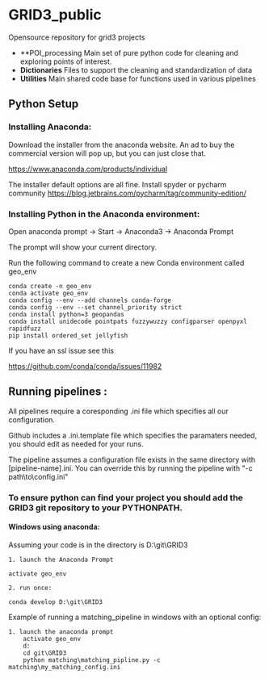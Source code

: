# GRID3_public
Opensource repository for grid3 projects

- **POI_processing Main set of pure python code for cleaning and exploring points of interest.
- **Dictionaries** Files to support the cleaning and standardization of data
- **Utilities** Main shared code base for functions used in various pipelines

## Python Setup

### Installing Anaconda:


Download the installer from the anaconda website. An ad to buy the commercial version will pop up, but you can just close that.

https://www.anaconda.com/products/individual

The installer default options are all fine.
Install spyder or pycharm community
https://blog.jetbrains.com/pycharm/tag/community-edition/


### Installing Python in the Anaconda environment:


Open anaconda prompt -> Start -> Anaconda3 -> Anaconda Prompt


 The prompt will show your current directory.


Run the following command to create a new Conda environment called geo_env

    conda create -n geo_env
    conda activate geo_env
    conda config --env --add channels conda-forge
    conda config --env --set channel_priority strict
    conda install python=3 geopandas
    conda install unidecode pointpats fuzzywuzzy configparser openpyxl rapidfuzz
    pip install ordered_set jellyfish
    
If you have an ssl issue see this

https://github.com/conda/conda/issues/11982


## Running pipelines :

All pipelines require a coresponding .ini file which specifies all our configuration.

Github includes a .ini.template file which specifies the paramaters needed, you should edit as needed for your runs.

The pipeline assumes a configuration file exists in the same directory with [pipeline-name].ini.  You can override this by running the pipeline with "-c path\to\config.ini"

### To ensure python can find your project you should add the GRID3 git repository to your PYTHONPATH.  

#### Windows using anaconda:

Assuming your code is in the directory is D:\git\GRID3

	1. launch the Anaconda Prompt
	
	activate geo_env
	
	2. run once:
	
	conda develop D:\git\GRID3

Example of running a matching_pipeline in windows with an optional config:

	1. launch the anaconda prompt
		activate geo_env
		d:
		cd git\GRID3
		python matching\matching_pipline.py -c matching\my_matching_config.ini
